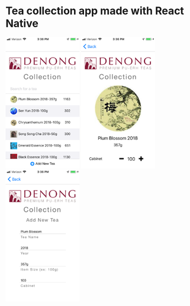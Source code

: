 # Tea collection app made with React Native

<span>
<img src="Tea_List.PNG" alt="Tea List Screenshot" width="200"/>
<img src="Tea_Detail.PNG" alt="Tea Detail Screenshot" width="200"/>
<img src="Add_New_Tea.PNG" alt="Add New Tea Screenshot" width="200"/>
</span>

